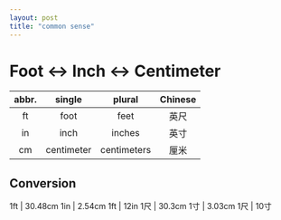 ```yaml
---
layout: post
title: "common sense"
---
```


# Foot <-> Inch <-> Centimeter

abbr.|single|plural|Chinese
:-:|:-:|:-:|:-:
ft | foot | feet | 英尺
in | inch | inches | 英寸
cm | centimeter | centimeters | 厘米

## Conversion

1ft | 30.48cm
1in | 2.54cm
1ft | 12in
1尺 | 30.3cm
1寸 | 3.03cm
1尺 | 10寸
